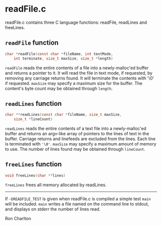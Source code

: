 <!-- title: readFile.c Read Me -->
<!-- $Id: README.md,v 1.3 2023-06-10 13:50:45-04 ron Exp $ -->

# readFile.c

readFile.c contains three C language functions: readFile, readLines and
freeLines.

## `readFile` function

```c
char *readFile(const char *fileName, int textMode,
    int terminate, size_t maxSize, size_t *length)
```

`readFile` reads the entire contents of a file into a newly-malloc'ed buffer
and returns a pointer to it.  It will read the file in text mode, if requested,
by removing any carriage returns found. It will terminate the contents with
'\0' if requested. `maxSize` may specify a maximum size for the buffer.  The
content's byte count may be obtained through `length`.

## `readLines` function

```c
char **readLines(const char *fileName, size_t maxSize, 
    size_t *lineCount)
```

`readLines` reads the entire contents of a text file into a newly-malloc'ed
buffer and returns an argv-like array of pointers to the lines of text in
the buffer.  Carriage returns and linefeeds are excluded from the lines.
Each line is terminated with `'\0'`.  `maxSize` may specify a maximum amount of
memory to use.  The number of lines found may be obtained through `lineCount`.

## `freeLines` function

```c
void freeLines(char **lines)
```

`freeLines` frees all memory allocated by readLines.

---

If `-DREADFILE_TEST` is given when readFile.c is compiled a simple test
`main` will be included.  `main` writes a file named on the command line to
stdout, and displays on stderr the number of lines read.

Ron Charlton
